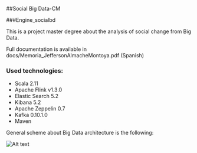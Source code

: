 ##Social Big Data-CM

###Engine_socialbd

This is a project master degree about the analysis of social change from Big Data.

Full documentation is available in docs/Memoria_JeffersonAlmacheMontoya.pdf (Spanish)

### Used technologies: 
- Scala 2.11
- Apache Flink v1.3.0
- Elastic Search 5.2
- Kibana 5.2
- Apache Zeppelin 0.7
- Kafka 0.10.1.0
- Maven
    
General scheme about Big Data architecture is the following:

![Alt text](https://github.com/jeff1191/engine_socialbd/images/architecture.jpg?raw=true "socialbd-architecture")

   